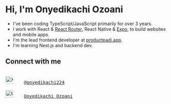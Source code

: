 # Hi, I'm Onyedikachi Ozoani

- I've been coding TypeScript/JavaScript primarily for over 3 years.
- I work with React & [React Router](https://reactrouter.com/), React Native & [Expo](https://expo.dev), to build websites and mobile apps.
- I'm the lead frontend developer at [productpadi.app](https://www.productpadi.app).
- I'm learning Nest.js and backend dev.

## Connect with me

<pre>

<a href="https://x.com/onyedikachi224" target="_blank"><img src="https://asset.brandfetch.io/idS5WhqBbM/idnz5G46Uq.jpeg" alt="X - Twitter logo" width="24px" height="24px"/></a>    <a href="https://x.com/onyedikachi224" target="_blank">@onyedikachi224</a>

<a href="https://www.linkedin.com/in/onyedikachi23/" target="_blank"><img src="https://asset.brandfetch.io/idJFz6sAsl/idO-lr4BCK.jpeg" alt="LinkedIn logo" width="24px" height="24px"/></a>    <a href="https://www.linkedin.com/in/onyedikachi23/" target="_blank">Onyedikachi Ozoani</a>

</pre>

